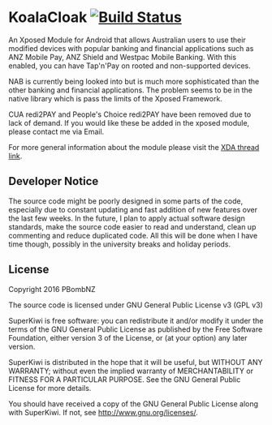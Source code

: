 # KoalaCloak [![Build Status](https://travis-ci.org/pbombnz/KoalaCloak.svg?branch=master)](https://travis-ci.org/pbombnz/KoalaCloak)
An Xposed Module for Android that allows Australian users to use their modified devices with popular banking and financial applications such as ANZ Mobile Pay, ANZ Shield and Westpac Mobile Banking. With this enabled, you can have Tap'n'Pay on rooted and non-supported devices.

NAB is currently being looked into but is much more sophisticated than the other banking and financial applications. The problem seems to be in the native library which is pass the limits of the Xposed Framework.

CUA redi2PAY and People's Choice redi2PAY have been removed due to lack of demand. If you would like these be added in the xposed module, please contact me via Email.

For more general information about the module please visit the [XDA thread link](http://forum.xda-developers.com/xposed/modules/xposed-anz-mobile-pay-root-detection-t3340845).

## Developer Notice
The source code might be poorly designed in some parts of the code, especially due to constant updating and fast addition of new features over the last few weeks. In the future, I plan to apply actual software design standards, make the source code easier to read and understand, clean up commenting and reduce duplicated code. All this will be done when I have time though, possibly in the university breaks and holiday periods.

## License 
Copyright 2016 PBombNZ
 
The source code is licensed under GNU General Public License v3 (GPL v3) 

SuperKiwi is free software: you can redistribute it and/or modify
it under the terms of the GNU General Public License as published by
the Free Software Foundation, either version 3 of the License, or
(at your option) any later version.

SuperKiwi is distributed in the hope that it will be useful,
but WITHOUT ANY WARRANTY; without even the implied warranty of
MERCHANTABILITY or FITNESS FOR A PARTICULAR PURPOSE.  See the
GNU General Public License for more details.

You should have received a copy of the GNU General Public License
along with SuperKiwi.  If not, see <http://www.gnu.org/licenses/>.
